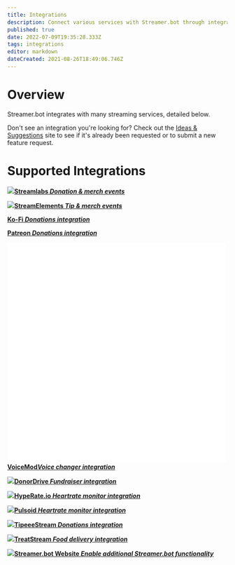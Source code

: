 ```yaml
---
title: Integrations
description: Connect various services with Streamer.bot through integrations
published: true
date: 2022-07-09T19:35:28.333Z
tags: integrations
editor: markdown
dateCreated: 2021-08-26T18:49:06.746Z
---
```


# Overview
Streamer.bot integrates with many streaming services, detailed below.

Don't see an integration you're looking for? Check out the [Ideas &amp; Suggestions](https://ideas.streamer.bot) site to see if it's already been requested or to submit a new feature request.

# Supported Integrations

<section class="btn-grid my-5">

[<img src="https://streamer.bot/img/integrations/streamlabs.png"/>**Streamlabs *Donation &amp; merch events***](/en/Integrations/Streamlabs)

[<img src="https://streamer.bot/img/integrations/streamelements.png"/>**StreamElements *Tip &amp; merch events***](/en/Integrations/StreamElements)

[<i class="mdi mdi-coffee"></i>**Ko-Fi *Donations integration***](/en/Integrations/Ko-Fi)

[<i class="mdi mdi-patreon"></i>**Patreon *Donations integration***](/en/Integrations/Patreon)

[<img src="/logos/voicemod.png"/>**VoiceMod*Voice changer integration***](/en/Integrations/VoiceMod)

[<img src="https://streamer.bot/img/integrations/donordrive.svg"/>**DonorDrive *Fundraiser integration***](/en/Integrations/DonorDrive)

[<img src="https://streamer.bot/img/integrations/hyperate.png"/>**HypeRate.io *Heartrate monitor integration***](/en/Integrations/HypeRate-io)

[<img src="https://streamer.bot/img/integrations/pulsoid.png"/>**Pulsoid *Heartrate monitor integration***](/en/Integrations/Pulsoid)

[<img src="https://streamer.bot/img/integrations/tipeestream.png"/>**TipeeeStream *Donations integration***](/en/Integrations/TipeeeStream)

[<img src="https://streamer.bot/img/integrations/treatstream.png"/>**TreatStream *Food delivery integration***](/en/Integrations/TreatStream)

[<img src="https://streamer.bot/logo.png"/>**Streamer.bot Website *Enable additional Streamer.bot functionality***](/en/Integrations/Streamer-bot)

</section>